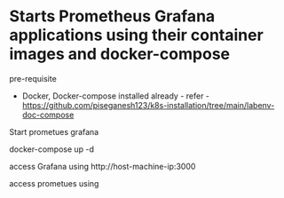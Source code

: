 # Starts Prometheus Grafana applications using their container images and docker-compose

pre-requisite
 - Docker, Docker-compose installed already - refer - https://github.com/piseganesh123/k8s-installation/tree/main/labenv-doc-compose

Start prometues grafana

docker-compose up -d

access Grafana using 
http://host-machine-ip:3000

access prometues using 
